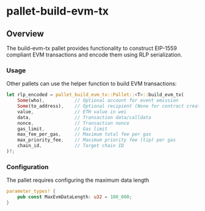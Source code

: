 # pallet-build-evm-tx

## Overview

The build-evm-tx pallet provides functionality to construct EIP-1559 compliant EVM transactions and encode them using RLP serialization.

### Usage

Other pallets can use the helper function to build EVM transactions:

```rust
let rlp_encoded = pallet_build_evm_tx::Pallet::<T>::build_evm_tx(
    Some(who),           // Optional account for event emission
    Some(to_address),    // Optional recipient (None for contract creation)
    value,               // ETH value in wei
    data,                // Transaction data/calldata
    nonce,               // Transaction nonce
    gas_limit,           // Gas limit
    max_fee_per_gas,     // Maximum total fee per gas
    max_priority_fee,    // Maximum priority fee (tip) per gas
    chain_id,            // Target chain ID
)?;
```

### Configuration

The pallet requires configuring the maximum data length

```rust
parameter_types! {
    pub const MaxEvmDataLength: u32 = 100_000;
}
```
